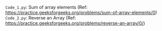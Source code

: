 `Code_1.py`: Sum of array elements (Ref: https://practice.geeksforgeeks.org/problems/sum-of-array-elements/0) <br>
`Code_2.py`: Reverse an Array (Ref: https://practice.geeksforgeeks.org/problems/reverse-an-array/0/)

